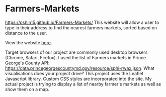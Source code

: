 # Farmers-Markets
https://pshin15.github.io/Farmers-Markets/
This website will allow a user to type in their address to find the nearest farmers markets, sorted based on distance to the user.

View the website [here](https://pshin15.github.io/Farmers-Markets/).

Target browsers of our project are commonly used desktop browsers (Chrome, Safari, Firefox).
I used the list of Farmers markets in Prince George's County API: https://data.princegeorgescountymd.gov/resource/sphi-rwax.json.
What visualisations does your project drive?
This project uses the Leaflet Javascript library.
Custom CSS styles are incorporated into the site.
My actual project is trying to display a list of nearby farmer's markets as well as show them on a map. 
